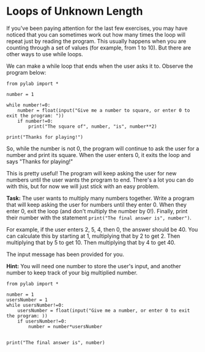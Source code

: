 # Loops of Unknown Length

If you've been paying attention for the last few exercises, you may have noticed that you can sometimes work out how many times the loop will repeat just by reading the program. This usually happens when you are counting through a set of values (for example, from 1 to 10). But there are other ways to use while loops.

We can make a while loop that ends when the user asks it to. Observe the program below:


```
from pylab import *

number = 1

while number!=0:
    number = float(input("Give me a number to square, or enter 0 to exit the program: "))
    if number!=0:
        print("The square of", number, "is", number**2)

print("Thanks for playing!")

```

So, while the number is not 0, the program will continue to ask the user for a number and print its square. When the user enters 0, it  exits the loop and says "Thanks for playing!" 

This is pretty useful! The program will keep asking the user for new numbers until the user wants the program to end. There's a lot you can do with this, but for now we will just stick with an easy problem.

**Task:** The user wants to multiply many numbers together. Write a program that will keep asking the user for numbers until they enter 0. When they enter 0, exit the loop (and don't multiply the number by 0!). Finally, print their number with the statement `print("The final answer is", number")`.

For example, if the user enters 2, 5, 4, then 0, the answer should be 40. You can calculate this by starting at 1, multiplying that by 2 to get 2. Then multiplying that by 5 to get 10. Then multiplying that by 4 to get 40. 

The input message has been provided for you.


**Hint:** You will need one number to store the user's input, and another number to keep track of your big multiplied number.

```
from pylab import *

number = 1
usersNumber = 1
while usersNumber!=0:
    usersNumber = float(input("Give me a number, or enter 0 to exit the program: ))
    if usersNumber!=0:
        number = number*usersNumber


print("The final answer is", number)


```
